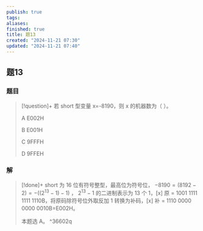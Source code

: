 ```yaml
---
publish: true
tags: 
aliases: 
finished: true
title: 题13
created: "2024-11-21 07:30"
updated: "2024-11-21 07:40"
---
```

## 题13
### 题目
> [!question]+
> 若 short 型变量 x=-8190，则 x 的机器数为（ ）。
> 
> A E002H
> 
> B E001H
> 
> C 9FFFH
> 
> D 9FFEH
### 解
> [!done]+
> short 为 16 位有符号整型，最高位为符号位， $-8190 = (8192-2)=-((2^{13}-1)-1)$ ， $2^{13}-1$ 的二进制表示为 13 个 1，[x] 原 = 1001 1111 1111 1110B，将原码除符号位外取反加 1 转换为补码，[x] 补 = 1110 0000 0000 0010B=E002H。
> 
> 本题选 A。 
> ^36602q